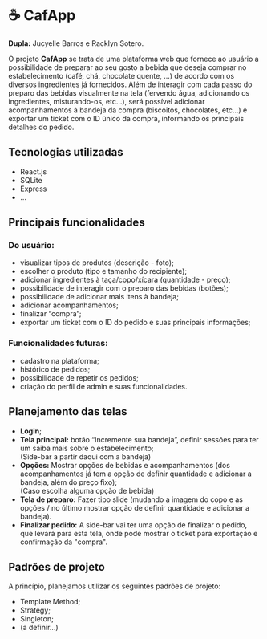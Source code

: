 # ☕ CafApp

**Dupla:** Jucyelle Barros e Racklyn Sotero.

O projeto **CafApp** se trata de uma plataforma web que fornece ao usuário a possibilidade de preparar ao seu gosto a bebida que deseja comprar no estabelecimento (café, chá, chocolate quente, ...) de acordo com os diversos ingredientes já fornecidos. Além de interagir com cada passo do preparo das bebidas visualmente na tela (fervendo água, adicionando os ingredientes, misturando-os, etc...), será possível adicionar acompanhamentos à bandeja da compra (biscoitos, chocolates, etc...) e exportar um ticket com o ID único da compra, informando os principais detalhes do pedido.

## Tecnologias utilizadas
- React.js
- SQLite
- Express
- ...

## Principais funcionalidades

### Do usuário:
- visualizar tipos de produtos (descrição - foto);
- escolher o produto (tipo e tamanho do recipiente);
- adicionar ingredientes à taça/copo/xícara (quantidade - preço);
- possibilidade de interagir com o preparo das bebidas (botões);
- possibilidade de adicionar mais itens à bandeja;
- adicionar acompanhamentos;
- finalizar “compra”;
- exportar um ticket com o ID do pedido e suas principais informações;

### Funcionalidades futuras:
- cadastro na plataforma;
- histórico de pedidos;
- possibilidade de repetir os pedidos;
- criação do perfil de admin e suas funcionalidades.

## Planejamento das telas
- **Login**;
- **Tela principal:** botão “Incremente sua bandeja”, definir sessões para ter um saiba mais sobre o estabelecimento; <br/>
(Side-bar a partir daqui com a bandeja)
- **Opções:** Mostrar opções de bebidas e acompanhamentos (dos acompanhamentos já tem a opção de definir quantidade e adicionar a bandeja, além do preço fixo); <br/>
(Caso escolha alguma opção de bebida)
- **Tela de preparo:** Fazer tipo slide (mudando a imagem do copo e as opções / no último mostrar opção de definir quantidade e adicionar a bandeja).
- **Finalizar pedido:** A side-bar vai ter uma opção de finalizar o pedido, que levará para esta tela, onde pode mostrar o ticket para exportação e confirmação da "compra".

## Padrões de projeto
A princípio, planejamos utilizar os seguintes padrões de projeto:
- Template Method;
- Strategy;
- Singleton;
- (a definir...)
